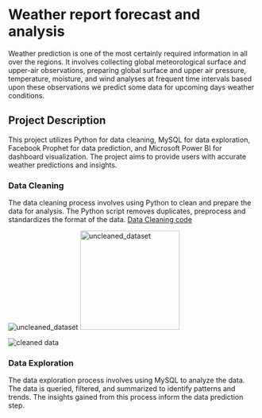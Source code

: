 # Weather report forecast and analysis

Weather prediction is one of the most certainly required information in all over the regions. It involves collecting global meteorological surface and upper-air observations, preparing global surface and upper air pressure, temperature, moisture, and wind analyses at frequent time intervals based upon these observations we predict some data for upcoming days weather conditions.

## Project Description
This project utilizes Python for data cleaning, MySQL for data exploration, Facebook Prophet for data prediction, and Microsoft Power BI for dashboard visualization. The project aims to provide users with accurate weather predictions and insights.


### Data Cleaning
The data cleaning process involves using Python to clean and prepare the data for analysis. The Python script removes duplicates, preprocess and standardizes the format of the data. [Data Cleaning code](https://github.com/sarmad9987/Weather-report-forecasting-Analysis-Python-MySql-PowerBI/blob/main/weather_dataset_cleaning.ipynb)

![uncleaned_dataset](https://user-images.githubusercontent.com/90148389/225699786-238ed494-df27-4fd8-83db-eb00049b72e3.png)
<img src="[image_url](https://user-images.githubusercontent.com/90148389/225699786-238ed494-df27-4fd8-83db-eb00049b72e3.png)" alt="uncleaned_dataset" width="200"/>

![cleaned data](https://user-images.githubusercontent.com/90148389/225699810-b8721fed-01a5-4231-a3c9-b429b42e956c.png)


### Data Exploration
The data exploration process involves using MySQL to analyze the data. The data is queried, filtered, and summarized to identify patterns and trends. The insights gained from this process inform the data prediction step. 
